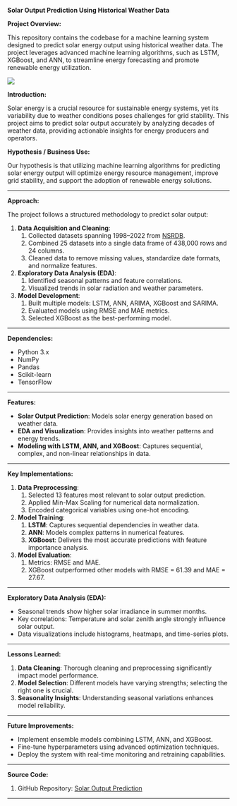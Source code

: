 ﻿**Solar Output Prediction Using Historical Weather Data**

**Project Overview:**

This repository contains the codebase for a machine learning system designed to predict solar energy output using historical weather data. The project leverages advanced machine learning algorithms, such as LSTM, XGBoost, and ANN, to streamline energy forecasting and promote renewable energy utilization.

![](Aspose.Words.20e9195f-17a2-4f2d-991f-112fc648eebd.001.png)

**Introduction:**

Solar energy is a crucial resource for sustainable energy systems, yet its variability due to weather conditions poses challenges for grid stability. This project aims to predict solar output accurately by analyzing decades of weather data, providing actionable insights for energy producers and operators.

**Hypothesis / Business Use:**

Our hypothesis is that utilizing machine learning algorithms for predicting solar energy output will optimize energy resource management, improve grid stability, and support the adoption of renewable energy solutions.

-----
**Approach:**

The project follows a structured methodology to predict solar output:

1. **Data Acquisition and Cleaning**:
   1. Collected datasets spanning 1998–2022 from [NSRDB](https://nsrdb.nrel.gov/data-viewer).
   1. Combined 25 datasets into a single data frame of 438,000 rows and 24 columns.
   1. Cleaned data to remove missing values, standardize date formats, and normalize features.
1. **Exploratory Data Analysis (EDA)**:
   1. Identified seasonal patterns and feature correlations.
   1. Visualized trends in solar radiation and weather parameters.
1. **Model Development**:
   1. Built multiple models: LSTM, ANN, ARIMA, XGBoost and SARIMA.
   1. Evaluated models using RMSE and MAE metrics.
   1. Selected XGBoost as the best-performing model.
-----
**Dependencies:**

- Python 3.x
- NumPy
- Pandas
- Scikit-learn
- TensorFlow
-----
**Features:**

- **Solar Output Prediction**: Models solar energy generation based on weather data.
- **EDA and Visualization**: Provides insights into weather patterns and energy trends.
- **Modeling with LSTM, ANN, and XGBoost**: Captures sequential, complex, and non-linear relationships in data.
-----
**Key Implementations:**

1. **Data Preprocessing**:
   1. Selected 13 features most relevant to solar output prediction.
   1. Applied Min-Max Scaling for numerical data normalization.
   1. Encoded categorical variables using one-hot encoding.
1. **Model Training**:
   1. **LSTM**: Captures sequential dependencies in weather data.
   1. **ANN**: Models complex patterns in numerical features.
   1. **XGBoost**: Delivers the most accurate predictions with feature importance analysis.
1. **Model Evaluation**:
   1. Metrics: RMSE and MAE.
   1. XGBoost outperformed other models with RMSE = 61.39 and MAE = 27.67.
-----
**Exploratory Data Analysis (EDA):**

- Seasonal trends show higher solar irradiance in summer months.
- Key correlations: Temperature and solar zenith angle strongly influence solar output.
- Data visualizations include histograms, heatmaps, and time-series plots.
-----
**Lessons Learned:**

1. **Data Cleaning**: Thorough cleaning and preprocessing significantly impact model performance.
1. **Model Selection**: Different models have varying strengths; selecting the right one is crucial.
1. **Seasonality Insights**: Understanding seasonal variations enhances model reliability.
-----
**Future Improvements:**

- Implement ensemble models combining LSTM, ANN, and XGBoost.
- Fine-tune hyperparameters using advanced optimization techniques.
- Deploy the system with real-time monitoring and retraining capabilities.
-----
**Source Code:**

1. GitHub Repository: [Solar Output Prediction](https://github.com/AmruthaChandaluri/606-Data-Science-Capstone)
-----

